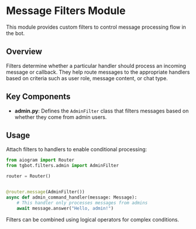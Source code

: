 # Message Filters Module

This module provides custom filters to control message processing flow in the bot.

## Overview

Filters determine whether a particular handler should process an incoming message or callback. They help route messages to the appropriate handlers based on criteria such as user role, message content, or chat type.

## Key Components

- **admin.py**: Defines the `AdminFilter` class that filters messages based on whether they come from admin users.

## Usage

Attach filters to handlers to enable conditional processing:

```python
from aiogram import Router
from tgbot.filters.admin import AdminFilter

router = Router()


@router.message(AdminFilter())
async def admin_command_handler(message: Message):
    # This handler only processes messages from admins
    await message.answer("Hello, admin!")
```

Filters can be combined using logical operators for complex conditions.